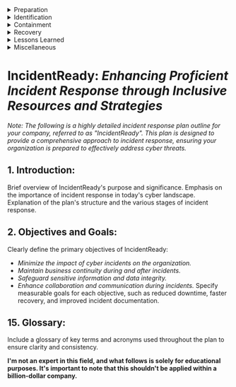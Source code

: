 <details>
  <summary>Preparation</summary>
  
  ## 3. Incident Response Team (IRT) Formation:
  Identify key stakeholders who will compose the IRT, including IT personnel, security experts, legal representatives, communications experts, and executive leadership. Define the roles and responsibilities of each team member. Outline a clear chain of command and escalation procedures.

  ## 4. Pre-Incident Preparations:
  Conduct a comprehensive risk assessment to identify potential threats and vulnerabilities. Develop an incident classification scheme to categorize incidents based on severity and impact. Establish communication protocols for the IRT, including notification channels and response timeframes.

</details>

<details>
  <summary>Identification</summary>

  ## 5. Incident Detection and Reporting:
  Describe methods for detecting incidents, such as intrusion detection systems, anomaly detection, and employee reporting. Outline the process for reporting incidents to the IRT, including necessary information to include in reports.

</details>

<details>
  <summary>Containment</summary>
  
  ## 6. Incident Triage and Initial Response:
  Detail the initial response steps to take once an incident is reported. Provide guidance on assessing the scope, impact, and severity of the incident. Determine whether the incident requires escalation or can be handled internally.

  ## 7. Incident Containment and Eradication:
  Describe procedures for isolating affected systems, networks, or assets to prevent further spread. Provide guidelines for conducting a thorough analysis of the incident's source and cause. Outline steps to eradicate the threat and ensure all affected systems are clean.

</details>

<details>
  <summary>Recovery</summary>

  ## 8. Communication and Collaboration:
  Define communication strategies both internally and externally, including notifying affected parties, stakeholders, and regulatory authorities. Detail how the IRT will collaborate with other departments, such as legal, PR, and HR, to manage the incident effectively.

  ## 9. Recovery and Restoration:
  Provide steps for restoring affected systems, data, and services to normal operation. Highlight the importance of testing systems for vulnerabilities before restoring them to production. Address the process for validating successful recovery and monitoring for any potential reoccurrences.

</details>

<details>
  <summary>Lessons Learned</summary>

  ## 10. Post-Incident Review and Analysis:
  Detail the process of conducting a comprehensive post-incident review. Encourage an open discussion among the IRT members to assess the incident response effectiveness and identify areas for improvement. Emphasize the documentation of lessons learned and updating the incident response plan accordingly.

  ## 11. Training and Awareness:
  Outline a plan for regularly training and educating employees on incident response procedures. Highlight the importance of ongoing awareness campaigns to keep employees informed about potential threats and their roles in incident response.

</details>

<details>
  <summary>Miscellaneous</summary>

  ## 12. Plan Maintenance and Testing:
  Specify the frequency for reviewing and updating the incident response plan to reflect changes in technology, threats, and organizational structure. Define a schedule for conducting tabletop exercises and simulations to test the effectiveness of the plan and IRT members' readiness.

  ## 13. Legal and Compliance Considerations:
  Address legal requirements and compliance obligations, such as data breach notification laws and industry regulations. Outline the role of legal counsel in incident response, including preserving evidence and handling potential legal actions.

  ## 14. Resources and Tools:
  Provide a list of recommended resources, such as incident response playbooks, reference materials, and online courses for continuous learning. Identify tools that can aid in incident detection, response, and recovery, such as cybersecurity software and communication platforms.

</details>



<H1>IncidentReady: <I>Enhancing Proficient Incident Response through Inclusive Resources and Strategies</I></H1> 

*Note: The following is a highly detailed incident response plan outline for your company, referred to as "IncidentReady". This plan is designed to provide a comprehensive approach to incident response, ensuring your organization is prepared to effectively address cyber threats.*

## 1. Introduction:
Brief overview of IncidentReady's purpose and significance. Emphasis on the importance of incident response in today's cyber landscape. Explanation of the plan's structure and the various stages of incident response.

## 2. Objectives and Goals:
Clearly define the primary objectives of IncidentReady:
- *Minimize the impact of cyber incidents on the organization.*
- *Maintain business continuity during and after incidents.*
- *Safeguard sensitive information and data integrity.*
- *Enhance collaboration and communication during incidents.*
Specify measurable goals for each objective, such as reduced downtime, faster recovery, and improved incident documentation.

## 15. Glossary:
Include a glossary of key terms and acronyms used throughout the plan to ensure clarity and consistency.

**I'm not an expert in this field, and what follows is solely for educational purposes. It's important to note that this shouldn't be applied within a billion-dollar company.**
